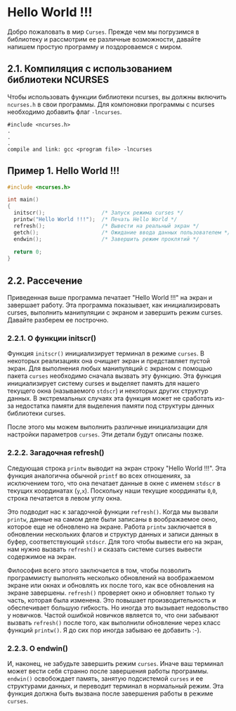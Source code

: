 # Hello World !!!
Добро пожаловать в мир `Curses`. Прежде чем мы погрузимся в библиотеку и
рассмотрим ее различные возможности, давайте напишем простую программу и
поздороваемся с миром.

## 2.1. Компиляция с использованием библиотеки NCURSES
Чтобы использовать функции библиотеки ncurses, вы должны включить `ncurses.h` в
свои программы. Для компоновки программы с ncurses необходимо добавить флаг
`-lncurses`.

```
#include <ncurses.h>
.
.
.
compile and link: gcc <program file> -lncurses
```

## Пример 1. Hello World !!!
``` C
#include <ncurses.h>

int main()
{
  initscr();                  /* Запуск режима curses */
  printw("Hello World !!!");  /* Печать Hello World */
  refresh();                  /* Вывести на реальный экран */
  getch();                    /* Ожидание ввода данных пользователем */
  endwin();                   /* Завершить режим проклятий */
  
  return 0;
}
```

## 2.2. Рассечение
Приведенная выше программа печатает "Hello World !!!" на экран и завершает работу.
Эта программа показывает, как инициализировать curses, выполнить манипуляции с
экраном и завершить режим curses. Давайте разберем ее построчно.

### 2.2.1. О функции initscr()
Функция `initscr()` инициализирует терминал в режиме `curses`. В некоторых реализациях
она очищает экран и представляет пустой экран. Для выполнения любых манипуляций
с экраном с помощью пакета `curses` необходимо сначала вызвать эту функцию. Эта
функция инициализирует систему curses и выделяет память для нашего текущего окна
(называемого `stdscr`) и некоторых других структур данных. В экстремальных случаях эта
функция может не сработать из-за недостатка памяти для выделения памяти под
структуры данных библиотеки curses.  

После этого мы можем выполнить различные инициализации для настройки
параметров `curses`. Эти детали будут описаны позже.

### 2.2.2. Загадочная refresh()
Следующая строка `printw` выводит на экран строку "Hello World !!!". Эта функция
аналогична обычной `printf` во всех отношениях, за исключением того, что она печатает
данные в окне с именем `stdscr` в текущих координатах (`y`,`x`). Поскольку наши текущие
координаты `0`,`0`, строка печатается в левом углу окна.  

Это подводит нас к загадочной функции `refresh()`. Когда мы вызвали `printw`, данные на
самом деле были записаны в воображаемое окно, которое еще не обновлено на
экране. Работа `printw` заключается в обновлении нескольких флагов и структур данных
и записи данных в буфер, соответствующий `stdscr`. Для того чтобы вывести его на
экран, нам нужно вызвать `refresh()` и сказать системе curses вывести содержимое на
экран.

Философия всего этого заключается в том, чтобы позволить программисту выполнять
несколько обновлений на воображаемом экране или окнах и обновлять их после того,
как все обновления на экране завершены. `refresh()` проверяет окно и обновляет только
ту часть, которая была изменена. Это повышает производительность и обеспечивает
большую гибкость. Но иногда это вызывает недовольство у новичков. Частой ошибкой
новичков является то, что они забывают вызвать `refresh()` после того, как выполнили
обновление через класс функций `printw()`. Я до сих пор иногда забываю ее добавить :-).

### 2.2.3. О endwin()
И, наконец, не забудьте завершить режим `curses`. Иначе ваш терминал может вести
себя странно после завершения работы программы. `endwin()` освобождает память,
занятую подсистемой `curses` и ее структурами данных, и переводит терминал в
нормальный режим. Эта функция должна быть вызвана после завершения работы в
режиме `curses`.
